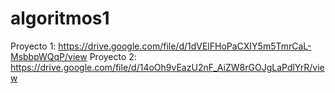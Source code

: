 # algoritmos1
Proyecto 1: https://drive.google.com/file/d/1dVElFHoPaCXIY5m5TmrCaL-MsbbpWQqP/view
Proyecto 2: https://drive.google.com/file/d/14oOh9vEazU2nF_AiZW8rGOJgLaPdlYrR/view